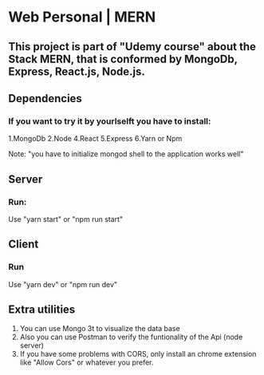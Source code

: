 # Web Personal | MERN

## This project is part of "Udemy course" about the Stack MERN, that is conformed by MongoDb, Express, React.js, Node.js.


## Dependencies

### If you want to try it by yourlselft you have to install:

1.MongoDb
2.Node
4.React
5.Express
6.Yarn or Npm

Note: "you have to initialize mongod shell to the application works well"


## Server

### Run:

Use "yarn start" or "npm run start"


## Client

### Run

Use "yarn dev" or "npm run dev"


## Extra utilities

1. You can use Mongo 3t to visualize the data base
2. Also you can use Postman to verify the funtionality of the Api (node server)
3. If you have some problems with CORS, only install an chrome extension like "Allow Cors" or whatever you prefer.
